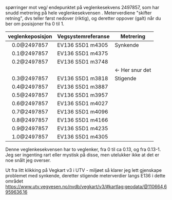 spørringer mot veg/ endepunktet på veglenkesekvens 2497857, som har snudd metrering på hele veglenkesekvensen . Meterverdiene "skifter retning", dvs teller først nedover (riktig), og deretter oppover (galt) når du ber om posisjoner fra 0 til 1.

| veglenkeposisjon | Vegsystemreferanse | Metrering |
|:-:|---|---|
| 0.0@2497857 | EV136 S5D1 m4305 | Synkende |
| 0.1@2497857 | EV136 S5D1 m4375 | | 
| 0.2@2497857 | EV136 S5D1 m3748 | |
|             |                  | <- Her snur det | 
| 0.3@2497857 | EV136 S5D1 m3818 | Stigende |
| 0.4@2497857 | EV136 S5D1 m3887 | | 
| 0.5@2497857 | EV136 S5D1 m3957 | | 
| 0.6@2497857 | EV136 S5D1 m4027 | | 
| 0.7@2497857 | EV136 S5D1 m4096 | | 
| 0.8@2497857 | EV136 S5D1 m4166 | |
| 0.9@2497857 | EV136 S5D1 m4235 | | 
| 1.0@2497857 | EV136 S5D1 m4305 | |

Denne veglenkesekvensen har to veglenker, fra 0 til ca 0.13, og fra 0.13-1. Jeg ser ingenting rart eller mystisk på disse, men utelukker ikke at det er noe snålt jeg overser.

Ut fra litt klikking på Vegkart v3 i UTV - miljøet så klarer jeg lett gjenskape problemet med synkende, deretter stigende meterverdier langs E136 i dette området
https://www.utv.vegvesen.no/nvdb/vegkart/v3/#kartlag:geodata/@110664,6959636,16